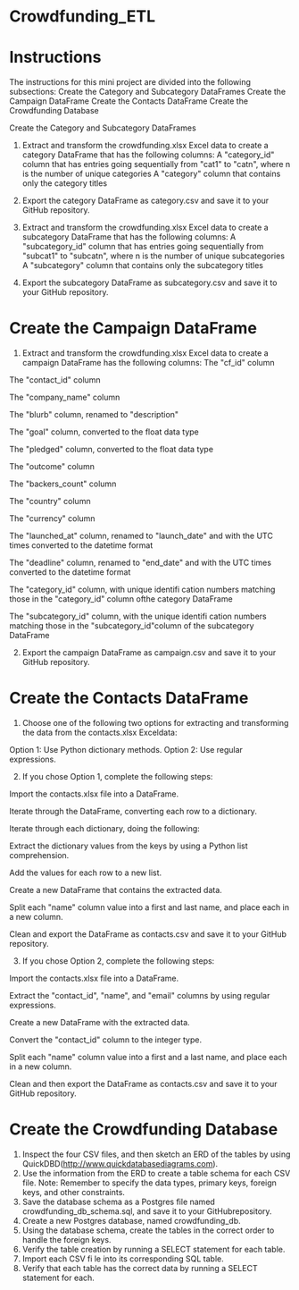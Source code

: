 # Crowdfunding_ETL


# Instructions
The instructions for this mini project are divided into the following subsections:
  Create the Category and Subcategory DataFrames
  Create the Campaign DataFrame
  Create the Contacts DataFrame
  Create the Crowdfunding Database
  
Create the Category and Subcategory DataFrames
1. Extract and transform the crowdfunding.xlsx Excel data to create a category DataFrame that has the following columns:
  A "category_id" column that has entries going sequentially from "cat1" to "catn", where n is the number of unique categories
  A "category" column that contains only the category titles

2. Export the category DataFrame as category.csv and save it to your GitHub repository.

3. Extract and transform the crowdfunding.xlsx Excel data to create a subcategory DataFrame that has the following columns:
  A "subcategory_id" column that has entries going sequentially from "subcat1" to "subcatn", where n is the number of unique subcategories
  A "subcategory" column that contains only the subcategory titles

4. Export the subcategory DataFrame as subcategory.csv and save it to your GitHub repository.

# Create the Campaign DataFrame
1. Extract and transform the crowdfunding.xlsx Excel data to create a campaign DataFrame has the following columns:
  The "cf_id" column

  The "contact_id" column
  
  The "company_name" column
  
  The "blurb" column, renamed to "description"
  
  The "goal" column, converted to the float data type
  
  The "pledged" column, converted to the float data type
  
  The "outcome" column
  
  The "backers_count" column
  
  The "country" column
  
  The "currency" column
  
  The "launched_at" column, renamed to "launch_date" and with the UTC times converted to the datetime format
  
  The "deadline" column, renamed to "end_date" and with the UTC times converted to the datetime format
  
  The "category_id" column, with unique identifi cation numbers matching those in the "category_id" column ofthe category DataFrame
  
  The "subcategory_id" column, with the unique identifi cation numbers matching those in the "subcategory_id"column of the subcategory DataFrame

2. Export the campaign DataFrame as campaign.csv and save it to your GitHub repository.

# Create the Contacts DataFrame
1. Choose one of the following two options for extracting and transforming the data from the contacts.xlsx Exceldata:

  Option 1: Use Python dictionary methods.
  Option 2: Use regular expressions.

2. If you chose Option 1, complete the following steps:

Import the contacts.xlsx file into a DataFrame.

Iterate through the DataFrame, converting each row to a dictionary.

Iterate through each dictionary, doing the following:

Extract the dictionary values from the keys by using a Python list comprehension.

Add the values for each row to a new list.

Create a new DataFrame that contains the extracted data.

Split each "name" column value into a first and last name, and place each in a new column.

Clean and export the DataFrame as contacts.csv and save it to your GitHub repository.

3. If you chose Option 2, complete the following steps:

Import the contacts.xlsx file into a DataFrame.

Extract the "contact_id", "name", and "email" columns by using regular expressions.

Create a new DataFrame with the extracted data.

Convert the "contact_id" column to the integer type.

Split each "name" column value into a first and a last name, and place each in a new column.

Clean and then export the DataFrame as contacts.csv and save it to your GitHub repository.

# Create the Crowdfunding Database

1. Inspect the four CSV files, and then sketch an ERD of the tables by using QuickDBD(http://www.quickdatabasediagrams.com).
2. Use the information from the ERD to create a table schema for each CSV file.
  Note: Remember to specify the data types, primary keys, foreign keys, and other constraints.
3. Save the database schema as a Postgres file named crowdfunding_db_schema.sql, and save it to your GitHubrepository.
4. Create a new Postgres database, named crowdfunding_db.
5. Using the database schema, create the tables in the correct order to handle the foreign keys.
6. Verify the table creation by running a SELECT statement for each table.
7. Import each CSV fi le into its corresponding SQL table.
8. Verify that each table has the correct data by running a SELECT statement for each.
